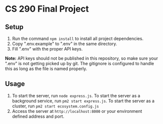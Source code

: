 # CS 290 Final Project

## Setup

1. Run the command `npm install` to install all project dependencies.
2. Copy ".env.example" to ".env" in the same directory.
3. Fill ".env" with the proper API keys.

**Note:** API keys should not be published in this repository, so make sure your ".env" is not getting picked up by git. The gitignore is configured to handle this as long as the file is named properly.

## Usage
1. To start the server, run `node express.js`. To start the server as a background service, run `pm2 start express.js`. To start the server as a cluster, run `pm2 start ecosystem.config.js`
2. Access the server at `http://localhost:8000` or your environment defined address and port.
